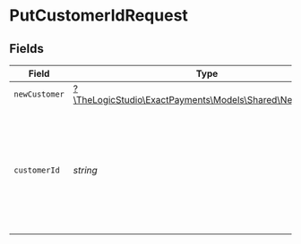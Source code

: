 # PutCustomerIdRequest


## Fields

| Field                                                                                             | Type                                                                                              | Required                                                                                          | Description                                                                                       |
| ------------------------------------------------------------------------------------------------- | ------------------------------------------------------------------------------------------------- | ------------------------------------------------------------------------------------------------- | ------------------------------------------------------------------------------------------------- |
| `newCustomer`                                                                                     | [?\TheLogicStudio\ExactPayments\Models\Shared\NewCustomer](../../models/shared/NewCustomer.md)    | :heavy_minus_sign:                                                                                | N/A                                                                                               |
| `customerId`                                                                                      | *string*                                                                                          | :heavy_check_mark:                                                                                | The Customer identifier. Represents the Customer that this operation is going to be executed for. |
